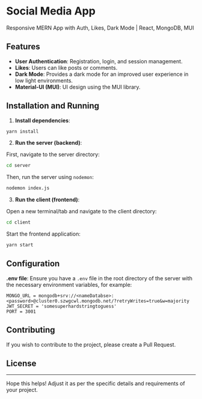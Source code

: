 # Social Media App

Responsive MERN App with Auth, Likes, Dark Mode | React, MongoDB, MUI

## Features

- **User Authentication**: Registration, login, and session management.
- **Likes**: Users can like posts or comments.
- **Dark Mode**: Provides a dark mode for an improved user experience in low light environments.
- **Material-UI (MUI)**: UI design using the MUI library.

## Installation and Running

1. **Install dependencies**:

```bash
yarn install
```

2. **Run the server (backend)**:

First, navigate to the server directory:

```bash
cd server
```

Then, run the server using `nodemon`:

```bash
nodemon index.js
```

3. **Run the client (frontend)**:

Open a new terminal/tab and navigate to the client directory:

```bash
cd client
```

Start the frontend application:

```bash
yarn start
```

## Configuration

**.env file**: Ensure you have a `.env` file in the root directory of the server with the necessary environment variables, for example:

```
MONGO_URL = mongodb+srv://<nameDatabse>:<password>@cluster0.szwgcwl.mongodb.net/?retryWrites=true&w=majority
JWT_SECRET = 'somesuperhardstringtoguess'
PORT = 3001
```

## Contributing

If you wish to contribute to the project, please create a Pull Request.

## License


---

Hope this helps! Adjust it as per the specific details and requirements of your project.
